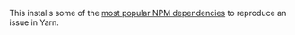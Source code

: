 This installs some of the [most popular NPM dependencies](https://gist.github.com/anvaka/8e8fa57c7ee1350e3491) to reproduce an issue in Yarn.
